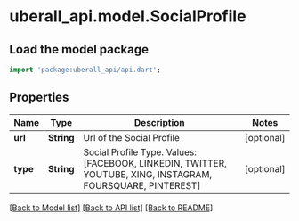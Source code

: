 # uberall_api.model.SocialProfile

## Load the model package
```dart
import 'package:uberall_api/api.dart';
```

## Properties
Name | Type | Description | Notes
------------ | ------------- | ------------- | -------------
**url** | **String** | Url of the Social Profile | [optional] 
**type** | **String** | Social Profile Type. Values: [FACEBOOK, LINKEDIN, TWITTER, YOUTUBE, XING, INSTAGRAM, FOURSQUARE, PINTEREST] | [optional] 

[[Back to Model list]](../README.md#documentation-for-models) [[Back to API list]](../README.md#documentation-for-api-endpoints) [[Back to README]](../README.md)


